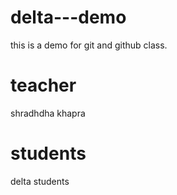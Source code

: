 # delta---demo
this is a demo for git and github class.

# teacher
shradhdha khapra

# students
delta students

